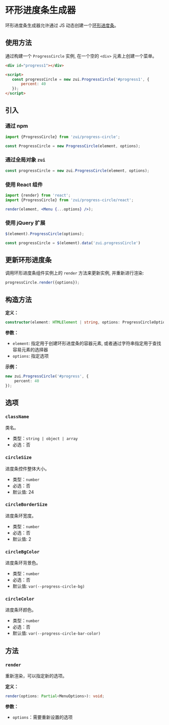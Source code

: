 # 环形进度条生成器

环形进度条生成器允许通过 JS 动态创建一个[环形进度条](/lib/components/progress-circle/index.html)。

## 使用方法

通过构建一个 `ProgressCircle` 实例, 在一个空的 `<div>` 元素上创建一个菜单。

<Example>
  <div id="progress1"></div>
</Example>

<script>
export default {
      mounted() {
          onZUIReady(() => {
             const progressCircle = new zui.ProgressCircle('#progress1', {
                 percent: 40,
             });
          })
      }
 }
 </script>

 ```html
 <div id="progress1"></div>

 <script>
    const progressCircle = new zui.ProgressCircle('#progress1', {
        percent: 40
    });
 </script>
 ```

## 引入

### 通过 npm

```js
import {ProgressCircle} from 'zui/progress-circle';

const ProgressCircle = new ProgressCircle(element, options);
```

### 通过全局对象 `zui`

```js
const progressCircle = new zui.ProgressCircle(element, options);
```

### 使用 React 组件

```jsx
import {render} from 'react';
import {ProgressCircle} from 'zui/progress-circle/react';

render(element, <Menu {...options} />);
```

### 使用 jQuery 扩展

```js
$(element).ProgressCircle(options);

const progressCircle = $(element).data('zui.progressCircle')
```

## 更新环形进度条

调用环形进度条组件实例上的 `render` 方法来更新实例, 并重新进行渲染:

```js
progressCircle.render({options});
```

## 构造方法

 **定义：**

```ts
constructor(element: HTMLElement | string, options: ProgressCircleOptions);
```

 **参数：**

* `element`: 指定用于创建环形进度条的容器元素, 或者通过字符串指定用于查找容易元素的选择器
* `options`: 指定选项

 **示例：**

```ts
new zui.ProgressCircle('#progress', {
    percent: 40
});
```

## 选项

### `className`

类名。

* 类型：`string | object | array`
* 必选：否

###  `circleSize`

进度条控件整体大小。

* 类型：`number`
* 必选：否
* 默认值: 24

### `circleBorderSize`

进度条环宽度。

* 类型：`number`
* 必选：否
* 默认值: 2

### `circleBgColor`

进度条环背景色。

* 类型：`number`
* 必选：否
* 默认值: `var(--progress-circle-bg)`

### `circleColor`

进度条环颜色。

* 类型：`number`
* 必选：否
* 默认值: `var(--progress-circle-bar-color)`

## 方法

### `render`

重新渲染，可以指定新的选项。

**定义：**

```ts
render(options: Partial<MenuOptions>): void;
```

**参数：**

* `options`：需要重新设置的选项
